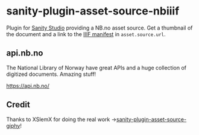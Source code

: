 # sanity-plugin-asset-source-nbiiif

Plugin for [Sanity Studio](https://www.sanity.io) providing a NB.no asset source. Get a thumbnail of the document and a link to the [IIIF manifest](https://iiif.io/api/presentation/2.0/#introduction) in `asset.source.url`.

## api.nb.no

The National Library of Norway have great APIs and a huge collection of digitized documents. Amazing stuff!

https://api.nb.no/

## Credit 

Thanks to XSlemX for doing the real work ->[sanity-plugin-asset-source-giphy](https://github.com/XSlemX/sanity-plugin-asset-source-giphy)! 

<!-- ## Installation

In your studio folder, run:

```
sanity install asset-source-nbiiif
``` -->